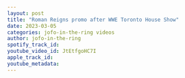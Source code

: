 ```yaml
---
layout: post
title: "Roman Reigns promo after WWE Toronto House Show"
date: 2023-03-05
categories: jofo-in-the-ring videos
author: jofo-in-the-ring
spotify_track_id: 
youtube_video_id: JtEtfgoHC7I
apple_track_id: 
youtube_metadata: 
---
```

